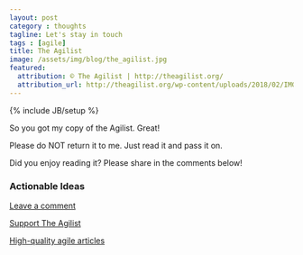 ```yaml
---
layout: post
category : thoughts
tagline: Let's stay in touch
tags : [agile]
title: The Agilist
image: /assets/img/blog/the_agilist.jpg
featured:
  attribution: © The Agilist | http://theagilist.org/
  attribution_url: http://theagilist.org/wp-content/uploads/2018/02/IMG_20180208_1229092-e1518093109269-780x320.jpg
---
```


{% include JB/setup %}

<div class="alert alert-success">

<p>So you got my copy of the Agilist. Great!</p>

<p>Please do NOT return it to me. Just read it and pass it on.</p>

<p>Did you enjoy reading it? Please share in the comments below!</p>

</div>

<div class="panel panel-default">
  <div class="panel-heading">
    <h3 class="panel-title">Actionable Ideas</h3>
  </div>
  <div class="panel-body">
<a href="#leave-a-comment"
   class="btn btn-default btn-xl scroll-to btn-block">
  Leave a comment</a>


<a href="http://theagilist.org/" 
   class="btn btn-default btn-block">
  Support The Agilist</a>

<a href="{{ SITE_URL }}{% post_url /learn/2018-07-03-your-custom-agile-article-feed %}" 
   class="btn btn-default btn-block">
  High-quality agile articles</a>
  </div>
</div>

